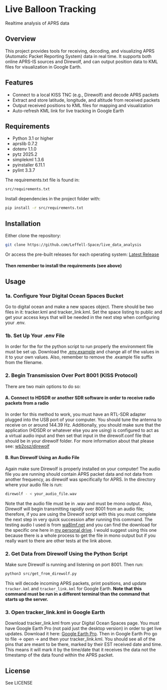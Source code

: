 # Live Balloon Tracking

Realtime analysis of APRS data

## Overview

This project provides tools for receiving, decoding, and visualizing APRS (Automatic Packet Reporting System) data in real time. It supports both online APRS-IS sources and Direwolf, and can output position data to KML files for visualization in Google Earth.

## Features

- Connect to a local KISS TNC (e.g., Direwolf) and decode APRS packets
- Extract and store latitude, longitude, and altitude from received packets
- Output received positions to KML files for mapping and visualization
- Auto-refresh KML link for live tracking in Google Earth

## Requirements

- Python 3.1 or higher
- aprslib 0.7.2
- dotenv 1.1.0
- pytz 2025.2
- simplekml 1.3.6
- pyinstaller 6.11.1
- pylint 3.3.7
  
The requirements.txt file is found in:
```txt
src/requirements.txt
```

Install dependencies in the project folder with:
```sh
pip install -r src/requirements.txt
```

## Installation

Either clone the repository:
```sh
git clone https://github.com/Leffell-Space/live_data_analysis
```
Or access the pre-built releases for each operating system: [Latest Release](https://github.com/Leffell-Space/live_data_analysis/releases/latest)
#### Then remember to install the requirements (see above)

## Usage

### 1a. Configure Your Digital Ocean Spaces Bucket 

Go to digital ocean and make a new spaces object. There should be two files in it: tracker.kml and tracker_link.kml. Set the space listing to public and get your access keys that will be needed in the next step when configuring your .env.

### 1b. Set Up Your .env File

In order for the for the python script to run properly the environment file must be set up. Download the [.env.example](https://github.com/Leffell-Space/live_data_analysis/blob/main/src/.env.example) and change all of the values in it to your own values. Also, remember to remove the .example file suffix from the filename. 

### 2. Begin Transmission Over Port 8001 (KISS Protocol)

There are two main options to do so:
#### A. Connect to HDSDR or another SDR software in order to receive radio packets from a radio
In order for this method to work, you must have an RTL-SDR adapter plugged into the USB port of your computer. You should tune the antenna to receive on or around 144.39 Hz. Additionally, you should make sure that the application (HDSDR or whatever else you are using) is configured to act as a virtual audio input and then set that input in the direwolf.conf file that should be in your direwolf folder. For more information about that please see: [wb2osz/direwolf](https://github.com/wb2osz/direwolf)

#### B. Run Direwolf Using an Audio File
Again make sure Direwolf is properly installed on your computer! The audio file you are running should contain APRS packet data and not data from another frequency, as direwolf was specifically for APRS. In the directory where your audio file is run:
```sh
direwolf - < your_audio_file.wav
```
Note that the audio file must be in .wav and must be mono output. Also, Direwolf will begin transmitting rapidly over 8001 from an audio file; therefore, if you are using the Direwolf script with this you must complete the next step in very quick succession after running this command. The testing audio I used is from [wa8lmf.net](http://www.wa8lmf.net/TNCtest/) and you can find the download for the specific one here in [my personal drive](https://drive.google.com/file/d/1D4iSMrX_BVh4LJDBBV9oVMFSp4jXLrLQ/view?usp=sharing). I would suggest using this one because there is a whole process to get the file in mono output but if you really want to there are other tests at the link above.

### 2. Get Data from Direwolf Using the Python Script

Make sure Direwolf is running and listening on port 8001. Then run:
```sh
python3 src/get_from_direwolf.py
```
This will decode incoming APRS packets, print positions, and update `tracker.kml` and `tracker_link.kml` for Google Earth. **Note that this command must be run in a different terminal than the command that starts up the server.**

### 3. Open tracker_link.kml in Google Earth

Download tracker_link.kml from your Digital Ocean Spaces page. You must have Google Earth Pro (not paid just the desktop version) in order to get live updates. Download it here: [Google Earth Pro](https://www.google.com/earth/about/versions/). Then in Google Earth Pro go to file → open → and then your tracker_link.kml. You should see all of the pins that are meant to be there, marked by their EST received date and time. This means it will mark it by the time/date that it receives the data not the timestamp of the data found within the APRS packet. 

## License

See LICENSE

